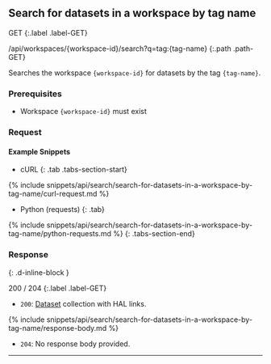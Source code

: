 ## Search for datasets in a workspace by tag name

GET
{:.label .label-GET}

/api/workspaces/{workspace-id}/search?q=tag:{tag-name}
{:.path .path-GET}

Searches the workspace `{workspace-id}` for datasets by the tag `{tag-name}`.

### Prerequisites
- Workspace `{workspace-id}` must exist

### Request
#### Example Snippets
- cURL
{: .tab .tabs-section-start}

{% include snippets/api/search/search-for-datasets-in-a-workspace-by-tag-name/curl-request.md %}

- Python (requests)
{: .tab}

{% include snippets/api/search/search-for-datasets-in-a-workspace-by-tag-name/python-requests.md %}
{: .tabs-section-end}

### Response
{: .d-inline-block }

200 / 204
{:.label .label-GET}

- `200`: [Dataset](datasets#dataset) collection with HAL links.

{% include snippets/api/search/search-for-datasets-in-a-workspace-by-tag-name/response-body.md %}

- `204`: No response body provided.

---
